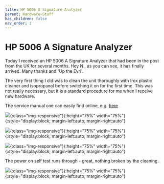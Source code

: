 ```yaml
---
title: HP 5006 A Signature Analyzer
parent: Hardware-Stuff
has_children: false
nav_order: 1
---
```


# HP 5006 A Signature Analyzer

Today I received an HP 5006 A Signature Analyzer that had been in the post from the UK for several months.  Hey N., as you can see, it has finally arrived. Many thanks and 'Up the Evri'.

The very first thing I did was to clean the unit thoroughly with Irox plastic cleaner and isopropanol before switching it on for the first time. This was not really necessary, but it is a standard procedure for me when I receive new hardware. 

The service manual one can easily find online, e.g. [here](https://arcarc.xmission.com/Test%20Equipment/HP/HP%205006A.pdf)

![](https://user-images.githubusercontent.com/17674324/214686610-bbd36d35-1af1-4d0d-94c7-19ce7b22954a.jpg){:class="img-responsive"}{:height="75%" width="75%"}{:style="display:block; margin-left:auto; margin-right:auto"}

![](https://user-images.githubusercontent.com/17674324/214686616-5b79c38f-e27a-4d96-8582-ca8baa91596a.jpg){:class="img-responsive"}{:height="75%" width="75%"}{:style="display:block; margin-left:auto; margin-right:auto"}

![](https://user-images.githubusercontent.com/17674324/214686621-f826c02e-42b1-4988-addb-926c321bd2da.jpg){:class="img-responsive"}{:height="75%" width="75%"}{:style="display:block; margin-left:auto; margin-right:auto"}

The power on self test runs through - great, nothing broken by the cleaning.

![](https://user-images.githubusercontent.com/17674324/214688666-3cd2a17f-7262-4aab-a186-d1a37cc0dfe9.jpg){:class="img-responsive"}{:height="75%" width="75%"}{:style="display:block; margin-left:auto; margin-right:auto"}

